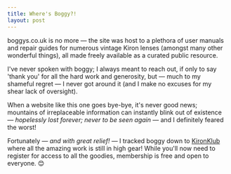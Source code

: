 ```yaml
---
title: Where's Boggy?!
layout: post
---
```


boggys.co.uk is no more — the site was host to a plethora of user manuals and repair guides for numerous vintage Kiron lenses (amongst many other wonderful things), all made freely available as a curated public resource. 

I've never spoken with boggy; I always meant to reach out, if only to say 'thank you' for all the hard work and generosity, but — much to my shameful regret — I never got around it (and I make no excuses for my shear lack of oversight).

When a website like this one goes bye-bye, it's never good news; mountains of irreplaceable information can instantly blink out of existence — _hopelessly lost forever; never to be seen again_ — and I definitely feared the worst!

Fortunately — _and with great relief!_ — I tracked boggy down to [KironKlub](https://groups.io/g/KironKlub) where all the amazing work is still in high gear! While you'll now need to register for access to all the goodies, membership is free and open to everyone. 😊
